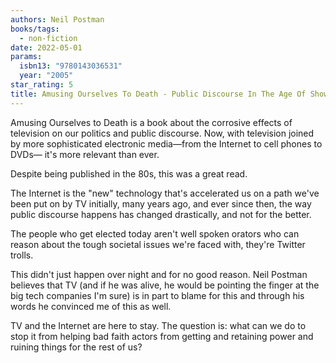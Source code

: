 ```yaml
---
authors: Neil Postman
books/tags:
  - non-fiction
date: 2022-05-01
params:
  isbn13: "9780143036531"
  year: "2005"
star_rating: 5
title: Amusing Ourselves To Death - Public Discourse In The Age Of Show Business
---
```


Amusing Ourselves to Death is a book about the corrosive effects of television
on our politics and public discourse. Now, with television joined by more
sophisticated electronic media—from the Internet to cell phones to DVDs— it's
more relevant than ever.

<!--more-->

Despite being published in the 80s, this was a great read.

The Internet is the "new" technology that's accelerated us on a path we've been
put on by TV initially, many years ago, and ever since then, the way public
discourse happens has changed drastically, and not for the better.

The people who get elected today aren't well spoken orators who can reason about
the tough societal issues we're faced with, they're Twitter trolls.

This didn't just happen over night and for no good reason. Neil Postman believes
that TV (and if he was alive, he would be pointing the finger at the big tech
companies I'm sure) is in part to blame for this and through his words he
convinced me of this as well.

TV and the Internet are here to stay. The question is: what can we do to stop it
from helping bad faith actors from getting and retaining power and ruining
things for the rest of us?
